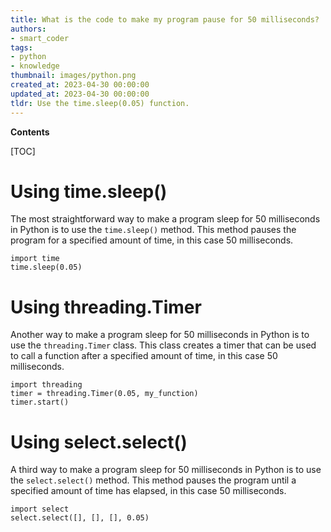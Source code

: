 ```yaml
---
title: What is the code to make my program pause for 50 milliseconds?
authors:
- smart_coder
tags:
- python
- knowledge
thumbnail: images/python.png
created_at: 2023-04-30 00:00:00
updated_at: 2023-04-30 00:00:00
tldr: Use the time.sleep(0.05) function.
---
```


**Contents**

[TOC]

# Using time.sleep()
The most straightforward way to make a program sleep for 50 milliseconds in Python is to use the `time.sleep()` method. This method pauses the program for a specified amount of time, in this case 50 milliseconds.

```
import time
time.sleep(0.05)
```

# Using threading.Timer
Another way to make a program sleep for 50 milliseconds in Python is to use the `threading.Timer` class. This class creates a timer that can be used to call a function after a specified amount of time, in this case 50 milliseconds.

```
import threading
timer = threading.Timer(0.05, my_function)
timer.start()
```

# Using select.select()
A third way to make a program sleep for 50 milliseconds in Python is to use the `select.select()` method. This method pauses the program until a specified amount of time has elapsed, in this case 50 milliseconds.

```
import select
select.select([], [], [], 0.05)
```
